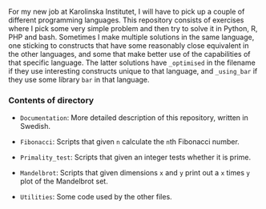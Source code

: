 For my new job at Karolinska Institutet, I will have to pick up a couple of different programming languages. This repository consists of exercises where I pick some very simple problem and then try to solve it in Python, R, PHP and bash. Sometimes I make multiple solutions in the same language, one sticking to constructs that have some reasonably close equivalent in the other languages, and some that make better use of the capabilities of that specific language. The latter solutions have `_optimised` in the filename if they use interesting constructs unique to that language, and `_using_bar` if they use some library `bar` in that language.

### Contents of directory

- `Documentation`: More detailed description of this repository, written in Swedish.

- `Fibonacci`: Scripts that given `n` calculate the `n`th Fibonacci number.

- `Primality_test`: Scripts that given an integer tests whether it is prime.

- `Mandelbrot`: Scripts that given dimensions `x` and `y` print out a `x` times `y` plot of the Mandelbrot set.

- `Utilities`: Some code used by the other files.
